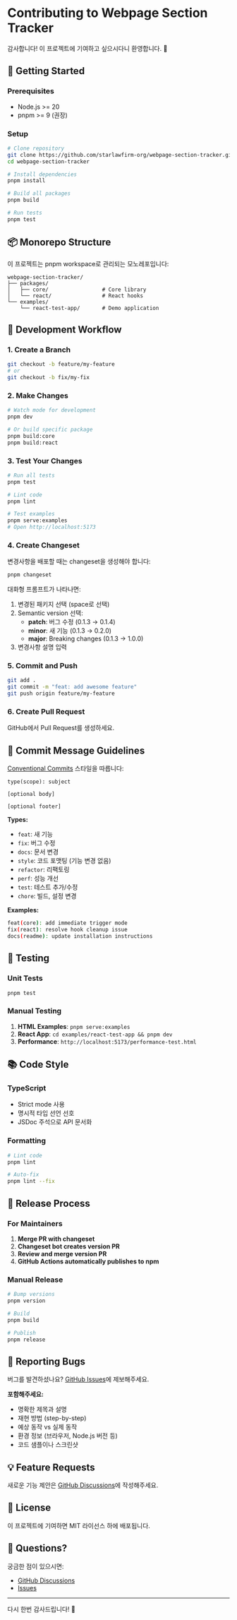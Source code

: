# Contributing to Webpage Section Tracker

감사합니다! 이 프로젝트에 기여하고 싶으시다니 환영합니다. 🎉

## 🚀 Getting Started

### Prerequisites

- Node.js >= 20
- pnpm >= 9 (권장)

### Setup

```bash
# Clone repository
git clone https://github.com/starlawfirm-org/webpage-section-tracker.git
cd webpage-section-tracker

# Install dependencies
pnpm install

# Build all packages
pnpm build

# Run tests
pnpm test
```

## 📦 Monorepo Structure

이 프로젝트는 pnpm workspace로 관리되는 모노레포입니다:

```
webpage-section-tracker/
├── packages/
│   ├── core/                 # Core library
│   └── react/                # React hooks
└── examples/
    └── react-test-app/       # Demo application
```

## 🔨 Development Workflow

### 1. Create a Branch

```bash
git checkout -b feature/my-feature
# or
git checkout -b fix/my-fix
```

### 2. Make Changes

```bash
# Watch mode for development
pnpm dev

# Or build specific package
pnpm build:core
pnpm build:react
```

### 3. Test Your Changes

```bash
# Run all tests
pnpm test

# Lint code
pnpm lint

# Test examples
pnpm serve:examples
# Open http://localhost:5173
```

### 4. Create Changeset

변경사항을 배포할 때는 changeset을 생성해야 합니다:

```bash
pnpm changeset
```

대화형 프롬프트가 나타나면:
1. 변경된 패키지 선택 (space로 선택)
2. Semantic version 선택:
   - **patch**: 버그 수정 (0.1.3 → 0.1.4)
   - **minor**: 새 기능 (0.1.3 → 0.2.0)
   - **major**: Breaking changes (0.1.3 → 1.0.0)
3. 변경사항 설명 입력

### 5. Commit and Push

```bash
git add .
git commit -m "feat: add awesome feature"
git push origin feature/my-feature
```

### 6. Create Pull Request

GitHub에서 Pull Request를 생성하세요.

## 📝 Commit Message Guidelines

[Conventional Commits](https://www.conventionalcommits.org/) 스타일을 따릅니다:

```
type(scope): subject

[optional body]

[optional footer]
```

**Types:**
- `feat`: 새 기능
- `fix`: 버그 수정
- `docs`: 문서 변경
- `style`: 코드 포맷팅 (기능 변경 없음)
- `refactor`: 리팩토링
- `perf`: 성능 개선
- `test`: 테스트 추가/수정
- `chore`: 빌드, 설정 변경

**Examples:**
```bash
feat(core): add immediate trigger mode
fix(react): resolve hook cleanup issue
docs(readme): update installation instructions
```

## 🧪 Testing

### Unit Tests

```bash
pnpm test
```

### Manual Testing

1. **HTML Examples**: `pnpm serve:examples`
2. **React App**: `cd examples/react-test-app && pnpm dev`
3. **Performance**: `http://localhost:5173/performance-test.html`

## 📚 Code Style

### TypeScript

- Strict mode 사용
- 명시적 타입 선언 선호
- JSDoc 주석으로 API 문서화

### Formatting

```bash
# Lint code
pnpm lint

# Auto-fix
pnpm lint --fix
```

## 🔄 Release Process

### For Maintainers

1. **Merge PR with changeset**
2. **Changeset bot creates version PR**
3. **Review and merge version PR**
4. **GitHub Actions automatically publishes to npm**

### Manual Release

```bash
# Bump versions
pnpm version

# Build
pnpm build

# Publish
pnpm release
```

## 🐛 Reporting Bugs

버그를 발견하셨나요? [GitHub Issues](https://github.com/starlawfirm-org/webpage-section-tracker/issues)에 제보해주세요.

**포함해주세요:**
- 명확한 제목과 설명
- 재현 방법 (step-by-step)
- 예상 동작 vs 실제 동작
- 환경 정보 (브라우저, Node.js 버전 등)
- 코드 샘플이나 스크린샷

## 💡 Feature Requests

새로운 기능 제안은 [GitHub Discussions](https://github.com/starlawfirm-org/webpage-section-tracker/discussions)에 작성해주세요.

## 📄 License

이 프로젝트에 기여하면 MIT 라이선스 하에 배포됩니다.

## 🙏 Questions?

궁금한 점이 있으시면:
- [GitHub Discussions](https://github.com/starlawfirm-org/webpage-section-tracker/discussions)
- [Issues](https://github.com/starlawfirm-org/webpage-section-tracker/issues)

---

다시 한번 감사드립니다! 🎉

